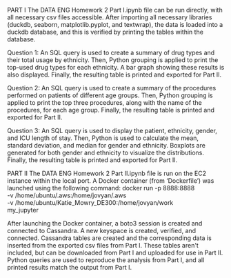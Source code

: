 PART I 
The DATA ENG Homework 2 Part I.ipynb file can be run directly, with all necessary csv files accessible. After importing all necessary libraries (duckdb, seaborn, matplotlib.pyplot, and textwrap), the data is loaded into a duckdb database, and this is verified by printing the tables within the database.

Question 1: An SQL query is used to create a summary of drug types and their total usage by ethnicity. Then, Python grouping is applied to print the top-used drug types for each ethnicity. A bar graph showing these results is also displayed. Finally, the resulting table is printed and exported for Part II.  

Question 2: An SQL query is used to create a summary of the procedures performed on patients of different age groups. Then, Python grouping is applied to print the top three procedures, along with the name of the procedures, for each age group. Finally, the resulting table is printed and exported for Part II.  

Question 3: An SQL query is used to display the patient, ethnicity, gender, and ICU length of stay. Then, Python is used to calculate the mean, standard deviation, and median for gender and ethnicity. Boxplots are generated for both gender and ethnicity to visualize the distributions. Finally, the resulting table is printed and exported for Part II.  

PART II
The DATA ENG Homework 2 Part II.ipynb file is run on the EC2 instance within the local port. A Docker container (from ‘Dockerfile’) was launched using the following command: 
docker run -p 8888:8888 \
  -v /home/ubuntu/.aws:/home/jovyan/.aws \
  -v /home/ubuntu/Katie_Mowry_DE300:/home/jovyan/work \
  my_jupyter

After launching the Docker container, a boto3 session is created and connected to Cassandra. A new keyspace is created, verified, and connected. Cassandra tables are created and the corresponding data is inserted from the exported csv files from Part I. These tables aren't included, but can be downloaded from Part I and uploaded for use in Part II. Python queries are used to reproduce the analysis from Part I, and all printed results match the output from Part I.
